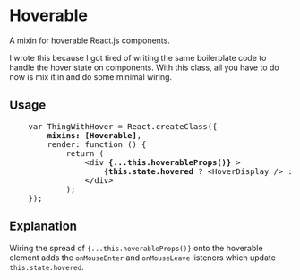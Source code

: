 # Hoverable
A mixin for hoverable React.js components. 

I wrote this because I got tired of writing the same boilerplate code to handle the hover state on components.  With this class, all you have to do now is mix it in and do some minimal wiring.

## Usage

<pre>
    var ThingWithHover = React.createClass({
        <b>mixins: [Hoverable]</b>,
        render: function () {
            return ( 
                &lt;div <b>{...this.hoverableProps()}</b> >
                    {<b>this.state.hovered</b> ? &lt;HoverDisplay /> : null}
                &lt;/div>
            );
    });
</pre>

## Explanation

Wiring the spread of ````{...this.hoverableProps()}```` onto the hoverable element adds the ````onMouseEnter```` and ````onMouseLeave```` listeners which update ````this.state.hovered````.
